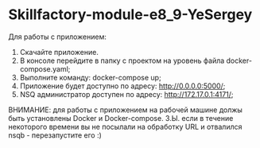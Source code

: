 # Skillfactory-module-e8_9-YeSergey
Для работы с приложением:
1. Скачайте приложение.
2. В консоле перейдите в папку с проектом на уровень файла docker-compose.yaml;
3. Выполните команду: docker-compose up;
4. Приложение будет доступно по адресу: http://0.0.0.0:5000/;
5. NSQ администратор доступен по адресу: http://172.17.0.1:4171/;

ВНИМАНИЕ: для работы с приложением на рабочей машине должы быть установлены Docker и Docker-compose.
З.Ы. если в течение некоторого времени вы не посылали на обработку URL и отвалился nsqb - перезапустите его :) 
